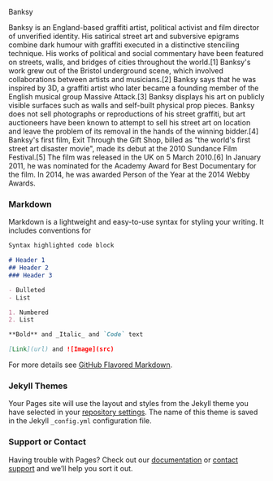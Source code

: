 Banksy

Banksy is an England-based graffiti artist, political activist and film director of unverified identity. His satirical street art and subversive epigrams combine dark humour with graffiti executed in a distinctive stenciling technique. His works of political and social commentary have been featured on streets, walls, and bridges of cities throughout the world.[1] Banksy's work grew out of the Bristol underground scene, which involved collaborations between artists and musicians.[2] Banksy says that he was inspired by 3D, a graffiti artist who later became a founding member of the English musical group Massive Attack.[3]
Banksy displays his art on publicly visible surfaces such as walls and self-built physical prop pieces. Banksy does not sell photographs or reproductions of his street graffiti, but art auctioneers have been known to attempt to sell his street art on location and leave the problem of its removal in the hands of the winning bidder.[4] Banksy's first film, Exit Through the Gift Shop, billed as "the world's first street art disaster movie", made its debut at the 2010 Sundance Film Festival.[5] The film was released in the UK on 5 March 2010.[6] In January 2011, he was nominated for the Academy Award for Best Documentary for the film. In 2014, he was awarded Person of the Year at the 2014 Webby Awards.

### Markdown

Markdown is a lightweight and easy-to-use syntax for styling your writing. It includes conventions for

```markdown
Syntax highlighted code block

# Header 1
## Header 2
### Header 3

- Bulleted
- List

1. Numbered
2. List

**Bold** and _Italic_ and `Code` text

[Link](url) and ![Image](src)
```

For more details see [GitHub Flavored Markdown](https://guides.github.com/features/mastering-markdown/).

### Jekyll Themes

Your Pages site will use the layout and styles from the Jekyll theme you have selected in your [repository settings](https://github.com/socalirocker/Banksy/settings). The name of this theme is saved in the Jekyll `_config.yml` configuration file.

### Support or Contact

Having trouble with Pages? Check out our [documentation](https://help.github.com/categories/github-pages-basics/) or [contact support](https://github.com/contact) and we’ll help you sort it out.
